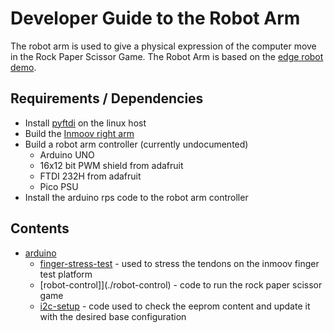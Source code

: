# Developer Guide to the Robot Arm 
The robot arm is used to give a physical expression of the computer move in the Rock Paper Scissor Game. The Robot Arm is based on the [edge robot demo](https://github.com/mak3r/edge-robot-demo). 

## Requirements / Dependencies
* Install [pyftdi](https://github.com/eblot/pyftdi) on the linux host
* Build the [Inmoov right arm](http://inmoov.fr/hand-and-forarm/)
* Build a robot arm controller (currently undocumented)
    * Arduino UNO
    * 16x12 bit PWM shield from adafruit
    * FTDI 232H from adafruit
    * Pico PSU
* Install the arduino rps code to the robot arm controller

## Contents

* [arduino](./arduino)
    * [finger-stress-test](./finger-stress-test) - used to stress the tendons on the inmoov finger test platform
    * [robot-control]](./robot-control) - code to run the rock paper scissor game
    * [i2c-setup](./i2c-setup) - code used to check the eeprom content and update it with the desired base configuration
